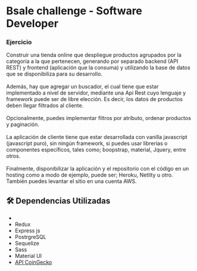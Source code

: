 # Bsale challenge - Software Developer
### Ejercicio
Construir una tienda online que despliegue productos agrupados por la categoría a la que pertenecen, generando por separado backend (API REST) y frontend (aplicación que la consuma) y utilizando la base de datos que se disponibiliza para
su desarrollo.<br/><br/>
Además, hay que agregar un buscador, el cual tiene que estar implementado a nivel de servidor, 
mediante una Api Rest cuyo lenguaje y framework puede ser de libre elección. Es decir, los datos de productos deben llegar filtrados al cliente.<br/><br/>
Opcionalmente, puedes implementar filtros por atributo, ordenar productos y
paginación.<br/><br/>
La aplicación de cliente tiene que estar desarrollada con vanilla javascript
(javascript puro), sin ningún framework, si puedes usar librerías o componentes
específicos, tales como; boopstrap, material, Jquery, entre otros.<br/><br/>
Finalmente, disponibilizar la aplicación y el repositorio con el código en un hosting
como a modo de ejemplo, puede ser; Heroku, Netlity u otro. También puedes levantar
el sitio en una cuenta AWS.

## 🛠️ Dependencias Utilizadas

* 
* Redux
* Express js
* PostrgreSQL
* Sequelize
* Sass
* Material UI
* [API CoinGecko](https://www.coingecko.com/en/api)
